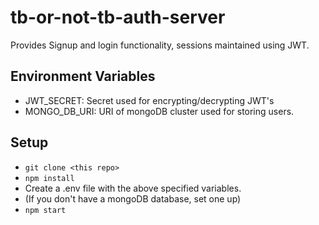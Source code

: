 # tb-or-not-tb-auth-server

Provides Signup and login functionality, sessions maintained using JWT.

## Environment Variables
- JWT_SECRET: Secret used for encrypting/decrypting JWT's
- MONGO_DB_URI: URI of mongoDB cluster used for storing users.

## Setup
- ``` git clone <this repo> ```
- ``` npm install ```
- Create a .env file with the above specified variables.
- (If you don't have a mongoDB database, set one up)
- ``` npm start ```


